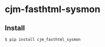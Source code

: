 # cjm-fasthtml-sysmon


<!-- WARNING: THIS FILE WAS AUTOGENERATED! DO NOT EDIT! -->

## Install

``` bash
$ pip install cjm_fasthtml_sysmon
```
